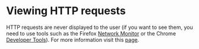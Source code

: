 # Viewing HTTP requests

HTTP requests are never displayed to the user (if you want to see them, you need  to use tools such as the Firefox [Network Monitor](https://developer.mozilla.org/en-US/docs/Tools/Network_Monitor) or the Chrome [Developer Tools](https://developer.chrome.com/devtools)). For more information visit this [page](https://developer.mozilla.org/en-US/docs/Learn/HTML/Forms/Sending_and_retrieving_form_data).
